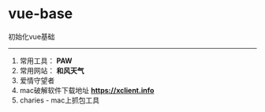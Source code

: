 # vue-base
初始化vue基础


----------
1. 常用工具：
	**PAW**
2. 常用网站：
	**和风天气**
3. 爱情守望者
4. mac破解软件下载地址
	**https://xclient.info**
5. charies - mac上抓包工具
	
